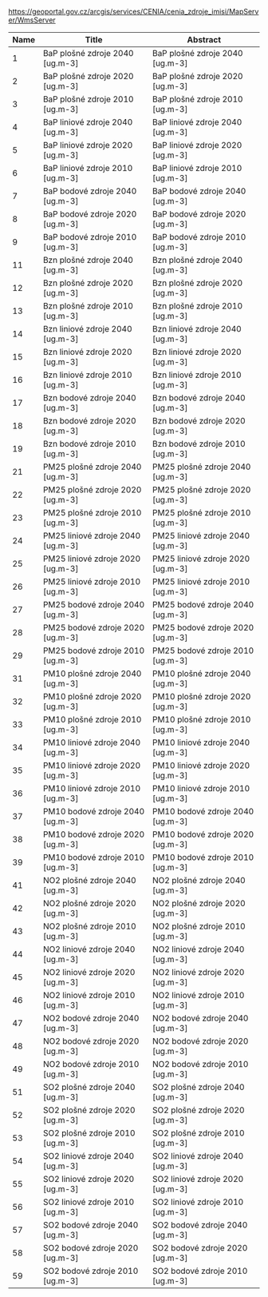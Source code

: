 https://geoportal.gov.cz/arcgis/services/CENIA/cenia_zdroje_imisi/MapServer/WmsServer

|Name|Title|Abstract|
|--|--|--|
|1|BaP plošné zdroje 2040 [ug.m-3]|BaP plošné zdroje 2040 [ug.m-3]|
|2|BaP plošné zdroje 2020 [ug.m-3]|BaP plošné zdroje 2020 [ug.m-3]|
|3|BaP plošné zdroje 2010 [ug.m-3]|BaP plošné zdroje 2010 [ug.m-3]|
|4|BaP liniové zdroje 2040 [ug.m-3]|BaP liniové zdroje 2040 [ug.m-3]|
|5|BaP liniové zdroje 2020 [ug.m-3]|BaP liniové zdroje 2020 [ug.m-3]|
|6|BaP liniové zdroje 2010 [ug.m-3]|BaP liniové zdroje 2010 [ug.m-3]|
|7|BaP bodové zdroje 2040 [ug.m-3]|BaP bodové zdroje 2040 [ug.m-3]|
|8|BaP bodové zdroje 2020 [ug.m-3]|BaP bodové zdroje 2020 [ug.m-3]|
|9|BaP bodové zdroje 2010 [ug.m-3]|BaP bodové zdroje 2010 [ug.m-3]|
|11|Bzn plošné zdroje 2040 [ug.m-3]|Bzn plošné zdroje 2040 [ug.m-3]|
|12|Bzn plošné zdroje 2020 [ug.m-3]|Bzn plošné zdroje 2020 [ug.m-3]|
|13|Bzn plošné zdroje 2010 [ug.m-3]|Bzn plošné zdroje 2010 [ug.m-3]|
|14|Bzn liniové zdroje 2040 [ug.m-3]|Bzn liniové zdroje 2040 [ug.m-3]|
|15|Bzn liniové zdroje 2020 [ug.m-3]|Bzn liniové zdroje 2020 [ug.m-3]|
|16|Bzn liniové zdroje 2010 [ug.m-3]|Bzn liniové zdroje 2010 [ug.m-3]|
|17|Bzn bodové zdroje 2040 [ug.m-3]|Bzn bodové zdroje 2040 [ug.m-3]|
|18|Bzn bodové zdroje 2020 [ug.m-3]|Bzn bodové zdroje 2020 [ug.m-3]|
|19|Bzn bodové zdroje 2010 [ug.m-3]|Bzn bodové zdroje 2010 [ug.m-3]|
|21|PM25 plošné zdroje 2040 [ug.m-3]|PM25 plošné zdroje 2040 [ug.m-3]|
|22|PM25 plošné zdroje 2020 [ug.m-3]|PM25 plošné zdroje 2020 [ug.m-3]|
|23|PM25 plošné zdroje 2010 [ug.m-3]|PM25 plošné zdroje 2010 [ug.m-3]|
|24|PM25 liniové zdroje 2040 [ug.m-3]|PM25 liniové zdroje 2040 [ug.m-3]|
|25|PM25 liniové zdroje 2020 [ug.m-3]|PM25 liniové zdroje 2020 [ug.m-3]|
|26|PM25 liniové zdroje 2010 [ug.m-3]|PM25 liniové zdroje 2010 [ug.m-3]|
|27|PM25 bodové zdroje 2040 [ug.m-3]|PM25 bodové zdroje 2040 [ug.m-3]|
|28|PM25 bodové zdroje 2020 [ug.m-3]|PM25 bodové zdroje 2020 [ug.m-3]|
|29|PM25 bodové zdroje 2010 [ug.m-3]|PM25 bodové zdroje 2010 [ug.m-3]|
|31|PM10 plošné zdroje 2040 [ug.m-3]|PM10 plošné zdroje 2040 [ug.m-3]|
|32|PM10 plošné zdroje 2020 [ug.m-3]|PM10 plošné zdroje 2020 [ug.m-3]|
|33|PM10 plošné zdroje 2010 [ug.m-3]|PM10 plošné zdroje 2010 [ug.m-3]|
|34|PM10 liniové zdroje 2040 [ug.m-3]|PM10 liniové zdroje 2040 [ug.m-3]|
|35|PM10 liniové zdroje 2020 [ug.m-3]|PM10 liniové zdroje 2020 [ug.m-3]|
|36|PM10 liniové zdroje 2010 [ug.m-3]|PM10 liniové zdroje 2010 [ug.m-3]|
|37|PM10 bodové zdroje 2040 [ug.m-3]|PM10 bodové zdroje 2040 [ug.m-3]|
|38|PM10 bodové zdroje 2020 [ug.m-3]|PM10 bodové zdroje 2020 [ug.m-3]|
|39|PM10 bodové zdroje 2010 [ug.m-3]|PM10 bodové zdroje 2010 [ug.m-3]|
|41|NO2 plošné zdroje 2040 [ug.m-3]|NO2 plošné zdroje 2040 [ug.m-3]|
|42|NO2 plošné zdroje 2020 [ug.m-3]|NO2 plošné zdroje 2020 [ug.m-3]|
|43|NO2 plošné zdroje 2010 [ug.m-3]|NO2 plošné zdroje 2010 [ug.m-3]|
|44|NO2 liniové zdroje 2040 [ug.m-3]|NO2 liniové zdroje 2040 [ug.m-3]|
|45|NO2 liniové zdroje 2020 [ug.m-3]|NO2 liniové zdroje 2020 [ug.m-3]|
|46|NO2 liniové zdroje 2010 [ug.m-3]|NO2 liniové zdroje 2010 [ug.m-3]|
|47|NO2 bodové zdroje 2040 [ug.m-3]|NO2 bodové zdroje 2040 [ug.m-3]|
|48|NO2 bodové zdroje 2020 [ug.m-3]|NO2 bodové zdroje 2020 [ug.m-3]|
|49|NO2 bodové zdroje 2010 [ug.m-3]|NO2 bodové zdroje 2010 [ug.m-3]|
|51|SO2 plošné zdroje 2040 [ug.m-3]|SO2 plošné zdroje 2040 [ug.m-3]|
|52|SO2 plošné zdroje 2020 [ug.m-3]|SO2 plošné zdroje 2020 [ug.m-3]|
|53|SO2 plošné zdroje 2010 [ug.m-3]|SO2 plošné zdroje 2010 [ug.m-3]|
|54|SO2 liniové zdroje 2040 [ug.m-3]|SO2 liniové zdroje 2040 [ug.m-3]|
|55|SO2 liniové zdroje 2020 [ug.m-3]|SO2 liniové zdroje 2020 [ug.m-3]|
|56|SO2 liniové zdroje 2010 [ug.m-3]|SO2 liniové zdroje 2010 [ug.m-3]|
|57|SO2 bodové zdroje 2040 [ug.m-3]|SO2 bodové zdroje 2040 [ug.m-3]|
|58|SO2 bodové zdroje 2020 [ug.m-3]|SO2 bodové zdroje 2020 [ug.m-3]|
|59|SO2 bodové zdroje 2010 [ug.m-3]|SO2 bodové zdroje 2010 [ug.m-3]|
